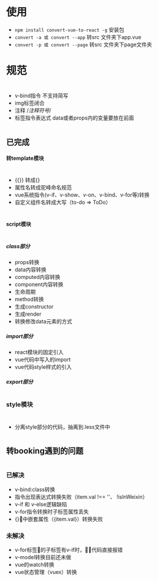  # 使用
  + <code>npm install convert-vue-to-react -g</code> 安装包
  + <code>convert -a 或 convert --app</code> 转src 文件夹下app.vue
  + <code>convert -p 或 convert --page</code> 转src 文件夹下page文件夹

# 规范
#
* v-bind指令 不支持简写
* img标签闭合 <img src="" />
* 注释 /*注释符号*/   
* 标签指令表达式 data或者props内的变量要放在前面
#

## 已完成 ##
#### 转template模块
#
* {{}} 转成{}
* 属性名转成驼峰命名规范
* vue系统指令(v-if、v-show、v-on、v-bind、v-for等)转换
* 自定义组件名转成大写（to-do => ToDo）
#

#### script模块
#
##### class部分
* props转换
* data内容转换
* computed内容转换
* component内容转换
* 生命周期
* method转换
* 生成constructor
* 生成render
* 转换修改data元素的方式

##### import部分
* react模块的固定引入
* vue代码中写入的import
* vue代码style样式的引入

##### export部分
#

### style模块
#
* 分离style部分的代码，抽离到.less文件中
#

## 转booking遇到的问题 ##
#
### 已解决
* v-bind:class转换
* 指令出现表达式转换失败（item.val !== ''、
!isInWeixin）
* v-if 和 v-else逻辑缺陷
* v-for指令转换时子标签属性丢失
* {}中嵌套属性（{item.val}）转换失败

### 未解决
* v-for标签的子标签有v-if时，代码直接报错
* v-model转换目前还未做
* vue的watch转换
* vue状态管理（vuex）转换
#